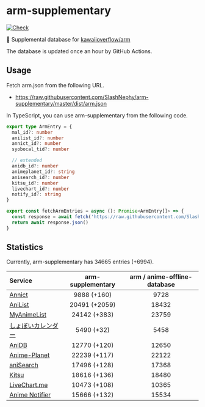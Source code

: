 # arm-supplementary

[![Check](https://github.com/SlashNephy/arm-supplementary/actions/workflows/check-node.yml/badge.svg)](https://github.com/SlashNephy/arm-supplementary/actions/workflows/check-node.yml)

💊 Supplemental database for [kawaiioverflow/arm](https://github.com/kawaiioverflow/arm)

The database is updated once an hour by GitHub Actions.

## Usage

Fetch arm.json from the following URL.

- https://raw.githubusercontent.com/SlashNephy/arm-supplementary/master/dist/arm.json

In TypeScript, you can use arm-supplementary from the following code.

```TypeScript
export type ArmEntry = {
  mal_id?: number
  anilist_id?: number
  annict_id?: number
  syobocal_tid?: number

  // extended
  anidb_id?: number
  animeplanet_id?: string
  anisearch_id?: number
  kitsu_id?: number
  livechart_id?: number
  notify_id?: string
}

export const fetchArmEntries = async (): Promise<ArmEntry[]> => {
  const response = await fetch('https://raw.githubusercontent.com/SlashNephy/arm-supplementary/master/dist/arm.json')
  return await response.json()
}
```

## Statistics

Currently, arm-supplementary has 34665 entries (+6994).

| Service                                     | arm-supplementary | arm / anime-offline-database |
| :------------------------------------------ | :---------------: | :--------------------------: |
| [Annict](https://annict.com)                |    9888 (+160)    |             9728             |
| [AniList](https://anilist.co)               |   20491 (+2059)   |            18432             |
| [MyAnimeList](https://myanimelist.net)      |   24142 (+383)    |            23759             |
| [しょぼいカレンダー](https://cal.syoboi.jp) |    5490 (+32)     |             5458             |
| [AniDB](https://anidb.net)                  |   12770 (+120)    |            12650             |
| [Anime-Planet](https://anime-planet.com)    |   22239 (+117)    |            22122             |
| [aniSearch](https://anisearch.com)          |   17496 (+128)    |            17368             |
| [Kitsu](https://kitsu.io)                   |   18616 (+136)    |            18480             |
| [LiveChart.me](https://livechart.me)        |   10473 (+108)    |            10365             |
| [Anime Notifier](https://notify.moe)        |   15666 (+132)    |            15534             |
